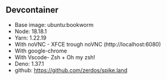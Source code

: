 ## Devcontainer

- Base image: ubuntu:bookworm
- Node: 18.18.1
- Yarn: 1.22.19
- With noVNC - XFCE trough noVNC (http://localhost:6080)
- With google-chrome
- With Vscode- Zsh + Oh my zsh!
- Deno: 1.37.1
- github: https://github.com/zerdos/spike.land
